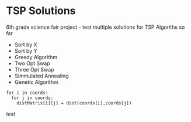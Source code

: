 # TSP Solutions
6th grade science fair project - test multiple solutions for TSP
Algoriths so far
* Sort by X
* Sort by Y
* Greedy Algorithm
* Two Opt Swap
* Three Opt Swap
* Simmulated Annealing
* Genetic Algorithm
```
for i in coords:
  for j in coords:
    distMatrix[i][j] = dist(coords[i],coords[j])
```
_test_
